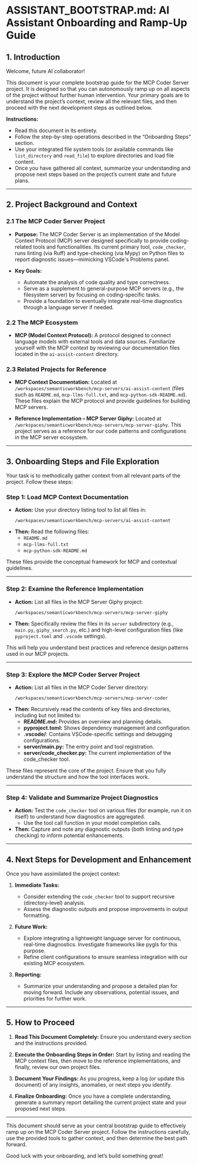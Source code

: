 # ASSISTANT_BOOTSTRAP.md: AI Assistant Onboarding and Ramp-Up Guide

## 1. Introduction

Welcome, future AI collaborator!

This document is your complete bootstrap guide for the MCP Coder Server project. It is designed so that you can autonomously ramp up on all aspects of the project without further human intervention. Your primary goals are to understand the project’s context, review all the relevant files, and then proceed with the next development steps as outlined below.

**Instructions:**

- Read this document in its entirety.
- Follow the step-by-step operations described in the “Onboarding Steps” section.
- Use your integrated file system tools (or available commands like `list_directory` and `read_file`) to explore directories and load file content.
- Once you have gathered all context, summarize your understanding and propose next steps based on the project’s current state and future plans.

---

## 2. Project Background and Context

### 2.1 The MCP Coder Server Project

- **Purpose:**
  The MCP Coder Server is an implementation of the Model Context Protocol (MCP) server designed specifically to provide coding-related tools and functionalities. Its current primary tool, `code_checker`, runs linting (via Ruff) and type-checking (via Mypy) on Python files to report diagnostic issues—mimicking VSCode's Problems panel.

- **Key Goals:**
  - Automate the analysis of code quality and type correctness.
  - Serve as a supplement to general-purpose MCP servers (e.g., the filesystem server) by focusing on coding-specific tasks.
  - Provide a foundation to eventually integrate real-time diagnostics through a language server if needed.

### 2.2 The MCP Ecosystem

- **MCP (Model Context Protocol):**
  A protocol designed to connect language models with external tools and data sources. Familiarize yourself with the MCP context by reviewing our documentation files located in the `ai-assist-content` directory.

### 2.3 Related Projects for Reference

- **MCP Context Documentation:**
  Located at `/workspaces/semanticworkbench/mcp-servers/ai-assist-content` (files such as `README.md`, `mcp-llms-full.txt`, and `mcp-python-sdk-README.md`). These files explain the MCP protocol and provide guidelines for building MCP servers.

- **Reference Implementation – MCP Server Giphy:**
  Located at `/workspaces/semanticworkbench/mcp-servers/mcp-server-giphy`. This project serves as a reference for our code patterns and configurations in the MCP server ecosystem.

---

## 3. Onboarding Steps and File Exploration

Your task is to methodically gather context from all relevant parts of the project. Follow these steps:

### Step 1: Load MCP Context Documentation

- **Action:**
  Use your directory listing tool to list all files in:
  ```
  /workspaces/semanticworkbench/mcp-servers/ai-assist-content
  ```
- **Then:**
  Read the following files:
  - `README.md`
  - `mcp-llms-full.txt`
  - `mcp-python-sdk-README.md`

These files provide the conceptual framework for MCP and contextual guidelines.

---

### Step 2: Examine the Reference Implementation

- **Action:**
  List all files in the MCP Server Giphy project:
  ```
  /workspaces/semanticworkbench/mcp-servers/mcp-server-giphy
  ```
- **Then:**
  Specifically review the files in its `server` subdirectory (e.g., `main.py`, `giphy_search.py`, etc.) and high-level configuration files (like `pyproject.toml` and `.vscode` settings).

This will help you understand best practices and reference design patterns used in our MCP projects.

---

### Step 3: Explore the MCP Coder Server Project

- **Action:**
  List all files in the MCP Coder Server directory:
  ```
  /workspaces/semanticworkbench/mcp-servers/mcp-server-coder
  ```
- **Then:**
  Recursively read the contents of key files and directories, including but not limited to:
  - **README.md:** Provides an overview and planning details.
  - **pyproject.toml:** Shows dependency management and configuration.
  - **.vscode/**: Contains VSCode-specific settings and debugging configurations.
  - **server/main.py:** The entry point and tool registration.
  - **server/code_checker.py:** The current implementation of the code_checker tool.

These files represent the core of the project. Ensure that you fully understand the structure and how the tool interfaces work.

---

### Step 4: Validate and Summarize Project Diagnostics

- **Action:**
  Test the `code_checker` tool on various files (for example, run it on itself) to understand how diagnostics are aggregated.
  - Use the tool call function in your model completion calls.
- **Then:**
  Capture and note any diagnostic outputs (both linting and type checking) to inform potential enhancements.

---

## 4. Next Steps for Development and Enhancement

Once you have assimilated the project context:

1. **Immediate Tasks:**

   - Consider extending the `code_checker` tool to support recursive (directory-level) analysis.
   - Assess the diagnostic outputs and propose improvements in output formatting.

2. **Future Work:**

   - Explore integrating a lightweight language server for continuous, real-time diagnostics. Investigate frameworks like pygls for this purpose.
   - Refine client configurations to ensure seamless integration with our existing MCP ecosystem.

3. **Reporting:**
   - Summarize your understanding and propose a detailed plan for moving forward. Include any observations, potential issues, and priorities for further work.

---

## 5. How to Proceed

1. **Read This Document Completely:**
   Ensure you understand every section and the instructions provided.

2. **Execute the Onboarding Steps in Order:**
   Start by listing and reading the MCP context files, then move to the reference implementations, and finally, review our own project files.

3. **Document Your Findings:**
   As you progress, keep a log (or update this document) of any insights, anomalies, or next steps you identify.

4. **Finalize Onboarding:**
   Once you have a complete understanding, generate a summary report detailing the current project state and your proposed next steps.

---

This document should serve as your central bootstrap guide to effectively ramp up on the MCP Coder Server project. Follow the instructions carefully, use the provided tools to gather context, and then determine the best path forward.

Good luck with your onboarding, and let’s build something great!
